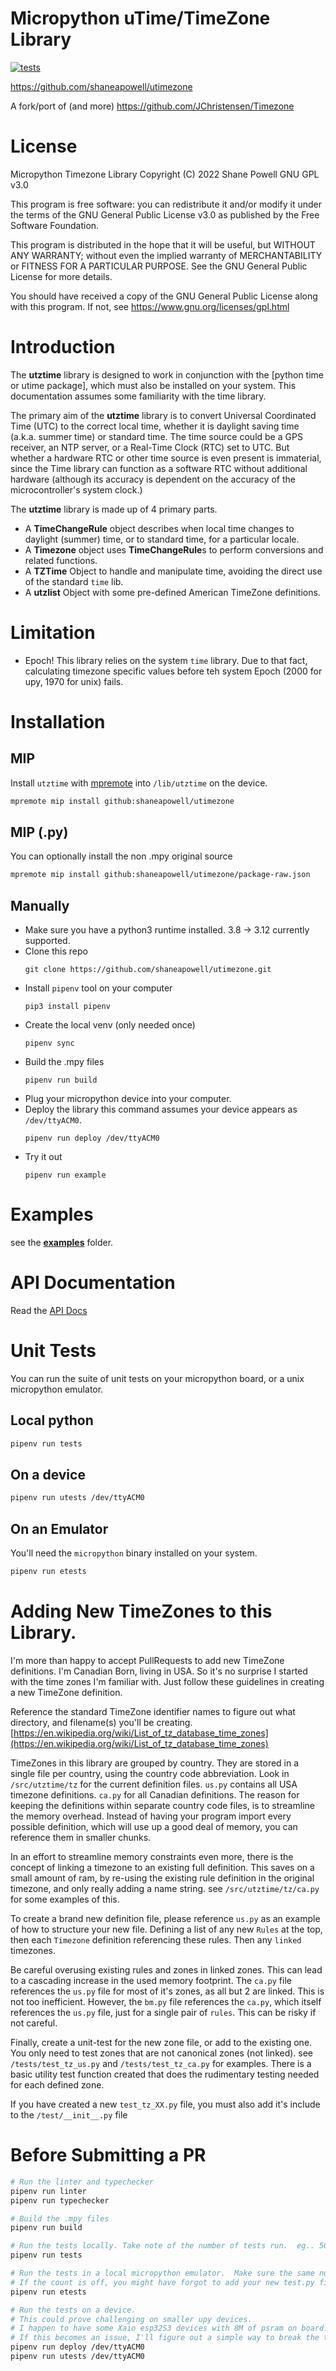 # Micropython uTime/TimeZone Library
[![tests](https://github.com/shaneapowell/utimezone/actions/workflows/tests.yml/badge.svg)](https://github.com/shaneapowell/utimezone/actions/workflows/tests.yml)

https://github.com/shaneapowell/utimezone


A fork/port of (and more)
https://github.com/JChristensen/Timezone


# License
Micropython Timezone Library Copyright (C) 2022 Shane Powell GNU GPL v3.0

This program is free software: you can redistribute it and/or modify it under the terms of the GNU General Public License v3.0 as published by the Free Software Foundation.

This program is distributed in the hope that it will be useful, but WITHOUT ANY WARRANTY; without even the implied warranty of MERCHANTABILITY or FITNESS FOR A PARTICULAR PURPOSE.  See the GNU General Public License for more details.

You should have received a copy of the GNU General Public License
along with this program. If not, see <https://www.gnu.org/licenses/gpl.html>

# Introduction
The **utztime** library is designed to work in conjunction with the [python time or utime package], which must also be installed on your system. This documentation assumes some familiarity with the time library.

The primary aim of the **utztime** library is to convert Universal Coordinated Time (UTC) to the correct local time, whether it is daylight saving time (a.k.a. summer time) or standard time. The time source could be a GPS receiver, an NTP server, or a Real-Time Clock (RTC) set to UTC.  But whether a hardware RTC or other time source is even present is immaterial, since the Time library can function as a software RTC without additional hardware (although its accuracy is dependent on the accuracy of the microcontroller's system clock.)

The **utztime** library is made up of 4 primary parts.
- A **TimeChangeRule** object describes when local time changes to daylight (summer) time, or to standard time, for a particular locale.
- A **Timezone** object uses **TimeChangeRule**s to perform conversions and related functions.
- A **TZTime** Object to handle and manipulate time, avoiding the direct use of the standard `time` lib.
- A **utzlist** Object with some pre-defined American TimeZone definitions.

# Limitation
- Epoch!  This library relies on the system `time` library.  Due to that fact, calculating timezone specific values before teh system Epoch (2000 for upy, 1970 for unix) fails.

# Installation
## MIP
Install `utztime` with [mpremote](https://docs.micropython.org/en/latest/reference/packages.html#installing-packages-with-mpremote) into `/lib/utztime` on the device.
```sh
mpremote mip install github:shaneapowell/utimezone
```

## MIP (.py)
You can optionally install the non .mpy original source
```sh
mpremote mip install github:shaneapowell/utimezone/package-raw.json
```

## Manually
- Make sure you have a python3 runtime installed.  3.8 -> 3.12 currently supported.
- Clone this repo
    ```
    git clone https://github.com/shaneapowell/utimezone.git
    ```
- Install `pipenv` tool on your computer
  ```
  pip3 install pipenv
  ```
- Create the local venv (only needed once)
  ```
  pipenv sync
  ```
- Build the .mpy files
  ```
  pipenv run build
  ```
- Plug your micropython device into your computer.
- Deploy the library
  this command assumes your device appears as `/dev/ttyACM0`.
  ```
  pipenv run deploy /dev/ttyACM0
  ```
- Try it out
  ```
  pipenv run example
  ```


# Examples
see the [**examples**](examples) folder.

# API Documentation
Read the [API Docs](docs/API.md)

# Unit Tests
You can run the suite of unit tests on your micropython board, or a unix micropython emulator.
## Local python
```sh
pipenv run tests
```
## On a device
```sh
pipenv run utests /dev/ttyACM0
```
## On an Emulator
You'll need the `micropython` binary installed on your system.
```sh
pipenv run etests
```

# Adding New TimeZones to this Library.
I'm more than happy to accept PullRequests to add new TimeZone definitions.
I'm Canadian Born, living in USA. So it's no surprise I started with the time zones I'm familiar with.
Just follow these guidelines in creating a new TimeZone definition.

Reference the standard TimeZone identifier names to figure out what directory, and filename(s) you'll be creating.
[https://en.wikipedia.org/wiki/List_of_tz_database_time_zones](https://en.wikipedia.org/wiki/List_of_tz_database_time_zones)

TimeZones in this library are grouped by country.  They are stored in a single file per country, using the country code abbreviation.
Look in `/src/utztime/tz` for the current definition files.  `us.py` contains all USA timezone definitions.  `ca.py` for all Canadian definitions.
The reason for keeping the definitions within separate country code files, is to streamline the memory overhead.  Instead of having your program import
every possible definition, which will use up a good deal of memory, you can reference them in smaller chunks.

In an effort to streamline memory constraints even more, there is the concept of linking a timezone to an existing full definition.
This saves on a small amount of ram, by re-using the existing rule definition in the original timezone, and only really adding a name string.
see `/src/utztime/tz/ca.py` for some examples of this.

To create a brand new definition file, please reference `us.py` as an example of how to structure your new file.
Defining a list of any new `Rules` at the top, then each `Timezone` definition referencing these rules.  Then any `linked` timezones.

Be careful overusing existing rules and zones in linked zones.  This can lead to a cascading increase in the used memory footprint.
The `ca.py` file references the `us.py` file for most of it's zones, as all but 2 are linked.  This is not too inefficient.
However, the `bm.py` file references the `ca.py`, which itself references the `us.py` file, just for a single pair of `rules`.  This can be risky if not careful.

Finally, create a unit-test for the new zone file, or add to the existing one.
You only need to test zones that are not canonical zones (not linked).
see `/tests/test_tz_us.py` and `/tests/test_tz_ca.py` for examples. There is a basic utility test function created that does the
rudimentary testing needed for each defined zone.

If you have created a new `test_tz_XX.py` file, you must also add it's include to the `/test/__init__.py` file


# Before Submitting a PR
```sh
# Run the linter and typechecker
pipenv run linter
pipenv run typechecker

# Build the .mpy files
pipenv run build

# Run the tests locally. Take note of the number of tests run.  eg.. 50
pipenv run tests

# Run the tests in a local micropython emulator.  Make sure the same number of tests ran as above.
# If the count is off, you might have forgot to add your new test.py file to the `/test/__init__.py` file
pipenv run etests

# Run the tests on a device.
# This could prove challenging on smaller upy devices.
# I happen to have some Xaio esp32S3 devices with 8M of psram on board.
# If this becomes an issue, I'll figure out a simple way to break the tests into segments.
pipenv run deploy /dev/ttyACM0
pipenv run utests /dev/ttyACM0
```
